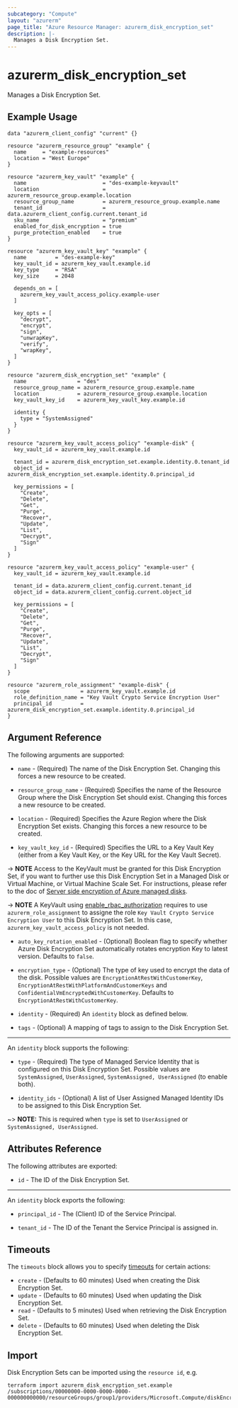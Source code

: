 ```yaml
---
subcategory: "Compute"
layout: "azurerm"
page_title: "Azure Resource Manager: azurerm_disk_encryption_set"
description: |-
  Manages a Disk Encryption Set.
---
```


# azurerm_disk_encryption_set

Manages a Disk Encryption Set.

## Example Usage

```hcl
data "azurerm_client_config" "current" {}

resource "azurerm_resource_group" "example" {
  name     = "example-resources"
  location = "West Europe"
}

resource "azurerm_key_vault" "example" {
  name                        = "des-example-keyvault"
  location                    = azurerm_resource_group.example.location
  resource_group_name         = azurerm_resource_group.example.name
  tenant_id                   = data.azurerm_client_config.current.tenant_id
  sku_name                    = "premium"
  enabled_for_disk_encryption = true
  purge_protection_enabled    = true
}

resource "azurerm_key_vault_key" "example" {
  name         = "des-example-key"
  key_vault_id = azurerm_key_vault.example.id
  key_type     = "RSA"
  key_size     = 2048

  depends_on = [
    azurerm_key_vault_access_policy.example-user
  ]

  key_opts = [
    "decrypt",
    "encrypt",
    "sign",
    "unwrapKey",
    "verify",
    "wrapKey",
  ]
}

resource "azurerm_disk_encryption_set" "example" {
  name                = "des"
  resource_group_name = azurerm_resource_group.example.name
  location            = azurerm_resource_group.example.location
  key_vault_key_id    = azurerm_key_vault_key.example.id

  identity {
    type = "SystemAssigned"
  }
}

resource "azurerm_key_vault_access_policy" "example-disk" {
  key_vault_id = azurerm_key_vault.example.id

  tenant_id = azurerm_disk_encryption_set.example.identity.0.tenant_id
  object_id = azurerm_disk_encryption_set.example.identity.0.principal_id

  key_permissions = [
    "Create",
    "Delete",
    "Get",
    "Purge",
    "Recover",
    "Update",
    "List",
    "Decrypt",
    "Sign"
  ]
}

resource "azurerm_key_vault_access_policy" "example-user" {
  key_vault_id = azurerm_key_vault.example.id

  tenant_id = data.azurerm_client_config.current.tenant_id
  object_id = data.azurerm_client_config.current.object_id

  key_permissions = [
    "Create",
    "Delete",
    "Get",
    "Purge",
    "Recover",
    "Update",
    "List",
    "Decrypt",
    "Sign"
  ]
}

resource "azurerm_role_assignment" "example-disk" {
  scope                = azurerm_key_vault.example.id
  role_definition_name = "Key Vault Crypto Service Encryption User"
  principal_id         = azurerm_disk_encryption_set.example.identity.0.principal_id
}

```

## Argument Reference

The following arguments are supported:

* `name` - (Required) The name of the Disk Encryption Set. Changing this forces a new resource to be created.

* `resource_group_name` - (Required) Specifies the name of the Resource Group where the Disk Encryption Set should exist. Changing this forces a new resource to be created.

* `location` - (Required) Specifies the Azure Region where the Disk Encryption Set exists. Changing this forces a new resource to be created.

* `key_vault_key_id` - (Required) Specifies the URL to a Key Vault Key (either from a Key Vault Key, or the Key URL for the Key Vault Secret).

-> **NOTE** Access to the KeyVault must be granted for this Disk Encryption Set, if you want to further use this Disk Encryption Set in a Managed Disk or Virtual Machine, or Virtual Machine Scale Set. For instructions, please refer to the doc of [Server side encryption of Azure managed disks](https://docs.microsoft.com/azure/virtual-machines/linux/disk-encryption).

-> **NOTE** A KeyVault using [enable_rbac_authorization](https://registry.terraform.io/providers/hashicorp/azurerm/latest/docs/resources/key_vault#enable_rbac_authorization) requires to use `azurerm_role_assignment` to assigne the role `Key Vault Crypto Service Encryption User` to this Disk Encryption Set.
In this case, `azurerm_key_vault_access_policy` is not needed.

* `auto_key_rotation_enabled` - (Optional) Boolean flag to specify whether Azure Disk Encryption Set automatically rotates encryption Key to latest version. Defaults to `false`.

* `encryption_type` - (Optional) The type of key used to encrypt the data of the disk. Possible values are `EncryptionAtRestWithCustomerKey`, `EncryptionAtRestWithPlatformAndCustomerKeys` and `ConfidentialVmEncryptedWithCustomerKey`. Defaults to `EncryptionAtRestWithCustomerKey`.

* `identity` - (Required) An `identity` block as defined below.

* `tags` - (Optional) A mapping of tags to assign to the Disk Encryption Set.

---

An `identity` block supports the following:

* `type` - (Required) The type of Managed Service Identity that is configured on this Disk Encryption Set.  Possible values are `SystemAssigned`, `UserAssigned`, `SystemAssigned, UserAssigned` (to enable both). 

* `identity_ids` - (Optional) A list of User Assigned Managed Identity IDs to be assigned to this Disk Encryption Set.

~> **NOTE:** This is required when `type` is set to `UserAssigned` or `SystemAssigned, UserAssigned`.

## Attributes Reference

The following attributes are exported:

* `id` - The ID of the Disk Encryption Set.

---

An `identity` block exports the following:

* `principal_id` - The (Client) ID of the Service Principal.

* `tenant_id` - The ID of the Tenant the Service Principal is assigned in.

## Timeouts

The `timeouts` block allows you to specify [timeouts](https://www.terraform.io/language/resources/syntax#operation-timeouts) for certain actions:

* `create` - (Defaults to 60 minutes) Used when creating the Disk Encryption Set.
* `update` - (Defaults to 60 minutes) Used when updating the Disk Encryption Set.
* `read` - (Defaults to 5 minutes) Used when retrieving the Disk Encryption Set.
* `delete` - (Defaults to 60 minutes) Used when deleting the Disk Encryption Set.

## Import

Disk Encryption Sets can be imported using the `resource id`, e.g.

```shell
terraform import azurerm_disk_encryption_set.example /subscriptions/00000000-0000-0000-0000-000000000000/resourceGroups/group1/providers/Microsoft.Compute/diskEncryptionSets/encryptionSet1
```
